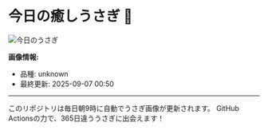 # 今日の癒しうさぎ 🐰

![今日のうさぎ](https://firebasestorage.googleapis.com/v0/b/rabbitdb-9370d.appspot.com/o/rabbits%2F6439d5e1?alt=media&token=4d7bffaf-e57c-4a47-93c5-b8e203ac2b48)

**画像情報:**
- 品種: unknown
- 最終更新: 2025-09-07 00:50

---

このリポジトリは毎日朝9時に自動でうさぎ画像が更新されます。
GitHub Actionsの力で、365日違ううさぎに出会えます！
